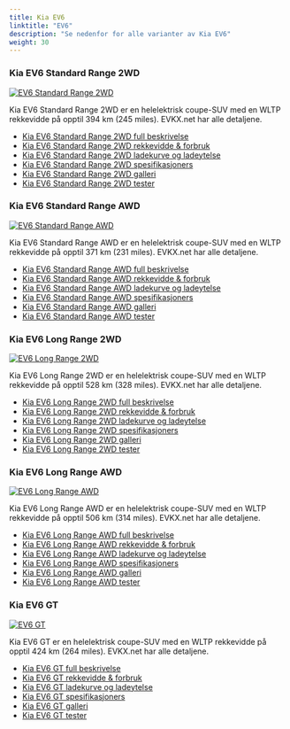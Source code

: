 ```yaml
---
title: Kia EV6
linktitle: "EV6"
description: "Se nedenfor for alle varianter av Kia EV6"
weight: 30
---
```

### Kia EV6 Standard Range 2WD

<a href="ev6_standard_range_2wd/"><img src="https://media.evkx.net/multimedia/models/kia/ev6/ev6_standard_range_2wd/main_1_st.jpg" class="img-fluid" alt="EV6 Standard Range 2WD" ></a>

Kia EV6 Standard Range 2WD er en helelektrisk coupe-SUV med en WLTP rekkevidde på opptil 394 km (245 miles). EVKX.net har alle detaljene. 

- [Kia EV6 Standard Range 2WD full beskrivelse](ev6_standard_range_2wd/)
- [Kia EV6 Standard Range 2WD rekkevidde & forbruk](ev6_standard_range_2wd/rangeandconsumption/)
- [Kia EV6 Standard Range 2WD ladekurve og ladeytelse](ev6_standard_range_2wd/chargingcurve/)
- [Kia EV6 Standard Range 2WD spesifikasjoners](ev6_standard_range_2wd/specifications/)
- [Kia EV6 Standard Range 2WD galleri](ev6_standard_range_2wd/gallery/)
- [Kia EV6 Standard Range 2WD tester](ev6_standard_range_2wd/reviews/)

### Kia EV6 Standard Range AWD

<a href="ev6_standard_range_awd/"><img src="https://media.evkx.net/multimedia/models/kia/ev6/ev6_standard_range_awd/main_1_st.jpg" class="img-fluid" alt="EV6 Standard Range AWD" ></a>

Kia EV6 Standard Range AWD er en helelektrisk coupe-SUV med en WLTP rekkevidde på opptil 371 km (231 miles). EVKX.net har alle detaljene. 

- [Kia EV6 Standard Range AWD full beskrivelse](ev6_standard_range_awd/)
- [Kia EV6 Standard Range AWD rekkevidde & forbruk](ev6_standard_range_awd/rangeandconsumption/)
- [Kia EV6 Standard Range AWD ladekurve og ladeytelse](ev6_standard_range_awd/chargingcurve/)
- [Kia EV6 Standard Range AWD spesifikasjoners](ev6_standard_range_awd/specifications/)
- [Kia EV6 Standard Range AWD galleri](ev6_standard_range_awd/gallery/)
- [Kia EV6 Standard Range AWD tester](ev6_standard_range_awd/reviews/)

### Kia EV6 Long Range 2WD

<a href="ev6_long_range_2wd/"><img src="https://media.evkx.net/multimedia/models/kia/ev6/ev6_long_range_2wd/main_1_st.jpg" class="img-fluid" alt="EV6 Long Range 2WD" ></a>

Kia EV6 Long Range 2WD er en helelektrisk coupe-SUV med en WLTP rekkevidde på opptil 528 km (328 miles). EVKX.net har alle detaljene. 

- [Kia EV6 Long Range 2WD full beskrivelse](ev6_long_range_2wd/)
- [Kia EV6 Long Range 2WD rekkevidde & forbruk](ev6_long_range_2wd/rangeandconsumption/)
- [Kia EV6 Long Range 2WD ladekurve og ladeytelse](ev6_long_range_2wd/chargingcurve/)
- [Kia EV6 Long Range 2WD spesifikasjoners](ev6_long_range_2wd/specifications/)
- [Kia EV6 Long Range 2WD galleri](ev6_long_range_2wd/gallery/)
- [Kia EV6 Long Range 2WD tester](ev6_long_range_2wd/reviews/)

### Kia EV6 Long Range AWD

<a href="ev6_long_range_awd/"><img src="https://media.evkx.net/multimedia/models/kia/ev6/ev6_long_range_awd/main_1_st.jpg" class="img-fluid" alt="EV6 Long Range AWD" ></a>

Kia EV6 Long Range AWD er en helelektrisk coupe-SUV med en WLTP rekkevidde på opptil 506 km (314 miles). EVKX.net har alle detaljene. 

- [Kia EV6 Long Range AWD full beskrivelse](ev6_long_range_awd/)
- [Kia EV6 Long Range AWD rekkevidde & forbruk](ev6_long_range_awd/rangeandconsumption/)
- [Kia EV6 Long Range AWD ladekurve og ladeytelse](ev6_long_range_awd/chargingcurve/)
- [Kia EV6 Long Range AWD spesifikasjoners](ev6_long_range_awd/specifications/)
- [Kia EV6 Long Range AWD galleri](ev6_long_range_awd/gallery/)
- [Kia EV6 Long Range AWD tester](ev6_long_range_awd/reviews/)

### Kia EV6 GT

<a href="ev6_gt/"><img src="https://media.evkx.net/multimedia/models/kia/ev6/ev6_gt/main_1_st.jpg" class="img-fluid" alt="EV6 GT" ></a>

Kia EV6 GT er en helelektrisk coupe-SUV med en WLTP rekkevidde på opptil 424 km (264 miles). EVKX.net har alle detaljene. 

- [Kia EV6 GT full beskrivelse](ev6_gt/)
- [Kia EV6 GT rekkevidde & forbruk](ev6_gt/rangeandconsumption/)
- [Kia EV6 GT ladekurve og ladeytelse](ev6_gt/chargingcurve/)
- [Kia EV6 GT spesifikasjoners](ev6_gt/specifications/)
- [Kia EV6 GT galleri](ev6_gt/gallery/)
- [Kia EV6 GT tester](ev6_gt/reviews/)

